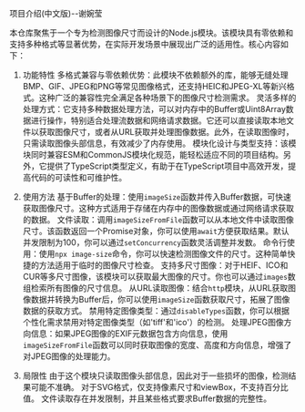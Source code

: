 项目介绍(中文版)--谢婉莹

本仓库聚焦于一个专为检测图像尺寸而设计的Node.js模块。该模块具有零依赖和支持多种格式等显著优势，在实际开发场景中展现出广泛的适用性。核心内容如下：

1. 功能特性
多格式兼容与零依赖优势：此模块不依赖额外的库，能够无缝处理BMP、GIF、JPEG和PNG等常见图像格式，还支持HEIC和JPEG-XL等新兴格式。这种广泛的兼容性完全满足各种场景下的图像尺寸检测需求。
灵活多样的处理方式：它支持多种数据处理方法，可以对内存中的Buffer或Uint8Array数据进行操作，特别适合处理流数据和网络请求数据。它还可以直接读取本地文件以获取图像尺寸，或者从URL获取并处理图像数据。此外，在读取图像时，只需读取图像头部信息，有效减少了内存使用。
模块化设计与类型支持：该模块同时兼容ESM和CommonJS模块化规范，能轻松适应不同的项目结构。另外，它提供了TypeScript类型定义，有助于在TypeScript项目中高效开发，提高代码的可读性和可维护性。

2. 使用方法
 基于Buffer的处理：使用`imageSize`函数并传入Buffer数据，可快速获取图像尺寸。这种方式适用于存储在内存中的图像数据或通过网络请求获取的数据。
文件读取：调用`imageSizeFromFile`函数可以从本地文件中读取图像尺寸。该函数返回一个Promise对象，你可以使用`await`方便获取结果。默认并发限制为100，你可以通过`setConcurrency`函数灵活调整并发数。
命令行使用：使用`npx image-size`命令，你可以快速检测图像文件的尺寸。这种简单快捷的方法适用于临时的图像尺寸检查。
支持多尺寸图像：对于HEIF、ICO和CUR等多尺寸图像，该模块可以获取最大图像的尺寸。你也可以通过`images`数组检索所有图像的尺寸信息。
从URL读取图像：结合`http`模块，从URL获取图像数据并转换为Buffer后，你可以使用`imageSize`函数获取尺寸，拓展了图像数据的获取方式。
禁用特定图像类型：通过`disableTypes`函数，你可以根据个性化需求禁用对特定图像类型（如'tiff'和'ico'）的检测。
处理JPEG图像方向信息：如果JPEG图像的EXIF元数据包含方向信息，使用`imageSizeFromFile`函数可以同时获取图像的宽度、高度和方向信息，增强了对JPEG图像的处理能力。

3. 局限性
由于这个模块只读取图像头部信息，因此对于一些损坏的图像，检测结果可能不准确。
对于SVG格式，仅支持像素尺寸和viewBox，不支持百分比值。
文件读取存在并发限制，并且某些格式要求Buffer数据的完整性。

 